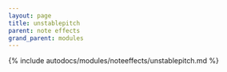 ```yaml
---
layout: page
title: unstablepitch
parent: note effects
grand_parent: modules
---
```


{% include autodocs/modules/noteeffects/unstablepitch.md %}
